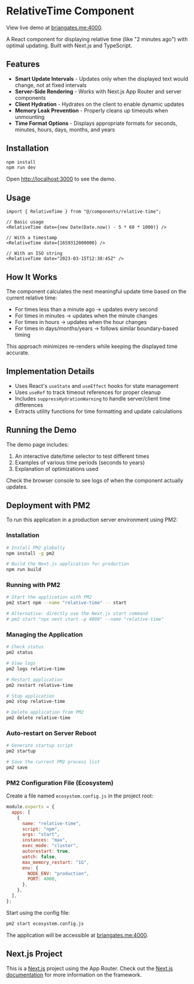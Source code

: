# RelativeTime Component

View live demo at [briangates.me:4000](http://briangates.me:4000).

A React component for displaying relative time (like "2 minutes ago") with optimal updating. Built with Next.js and TypeScript.

## Features

- **Smart Update Intervals** - Updates only when the displayed text would change, not at fixed intervals
- **Server-Side Rendering** - Works with Next.js App Router and server components
- **Client Hydration** - Hydrates on the client to enable dynamic updates
- **Memory Leak Prevention** - Properly cleans up timeouts when unmounting
- **Time Format Options** - Displays appropriate formats for seconds, minutes, hours, days, months, and years

## Installation

```bash
npm install
npm run dev
```

Open [http://localhost:3000](http://localhost:3000) to see the demo.

## Usage

```tsx
import { RelativeTime } from "@/components/relative-time";

// Basic usage
<RelativeTime date={new Date(Date.now() - 5 * 60 * 1000)} />

// With a timestamp
<RelativeTime date={1659312000000} />

// With an ISO string
<RelativeTime date="2023-03-15T12:30:45Z" />
```

## How It Works

The component calculates the next meaningful update time based on the current relative time:

- For times less than a minute ago → updates every second
- For times in minutes → updates when the minute changes
- For times in hours → updates when the hour changes
- For times in days/months/years → follows similar boundary-based timing

This approach minimizes re-renders while keeping the displayed time accurate.

## Implementation Details

- Uses React's `useState` and `useEffect` hooks for state management
- Uses `useRef` to track timeout references for proper cleanup
- Includes `suppressHydrationWarning` to handle server/client time differences
- Extracts utility functions for time formatting and update calculations

## Running the Demo

The demo page includes:

1. An interactive date/time selector to test different times
2. Examples of various time periods (seconds to years)
3. Explanation of optimizations used

Check the browser console to see logs of when the component actually updates.

## Deployment with PM2

To run this application in a production server environment using PM2:

### Installation

```bash
# Install PM2 globally
npm install -g pm2

# Build the Next.js application for production
npm run build
```

### Running with PM2

```bash
# Start the application with PM2
pm2 start npm --name "relative-time" -- start

# Alternative: directly use the Next.js start command
# pm2 start "npx next start -p 4000" --name "relative-time"
```

### Managing the Application

```bash
# Check status
pm2 status

# View logs
pm2 logs relative-time

# Restart application
pm2 restart relative-time

# Stop application
pm2 stop relative-time

# Delete application from PM2
pm2 delete relative-time
```

### Auto-restart on Server Reboot

```bash
# Generate startup script
pm2 startup

# Save the current PM2 process list
pm2 save
```

### PM2 Configuration File (Ecosystem)

Create a file named `ecosystem.config.js` in the project root:

```js
module.exports = {
  apps: [
    {
      name: "relative-time",
      script: "npm",
      args: "start",
      instances: "max",
      exec_mode: "cluster",
      autorestart: true,
      watch: false,
      max_memory_restart: "1G",
      env: {
        NODE_ENV: "production",
        PORT: 4000,
      },
    },
  ],
};
```

Start using the config file:

```bash
pm2 start ecosystem.config.js
```

The application will be accessible at [briangates.me:4000](http://briangates.me:4000).

## Next.js Project

This is a [Next.js](https://nextjs.org) project using the App Router. Check out the [Next.js documentation](https://nextjs.org/docs) for more information on the framework.
